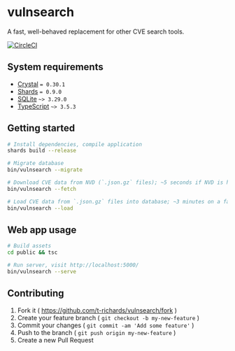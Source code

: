 # vulnsearch

A fast, well-behaved replacement for other CVE search tools.

[![CircleCI](https://circleci.com/gh/t-richards/vulnsearch.svg?style=svg)](https://circleci.com/gh/t-richards/vulnsearch)

## System requirements

- [Crystal][crystal] `= 0.30.1`
- [Shards][shards] `= 0.9.0`
- [SQLite][sqlite] `~> 3.29.0`
- [TypeScript][typescript] `~> 3.5.3`

## Getting started

```bash
# Install dependencies, compile application
shards build --release

# Migrate database
bin/vulnsearch --migrate

# Download CVE data from NVD (`.json.gz` files); ~5 seconds if NVD is having a good day.
bin/vulnsearch --fetch

# Load CVE data from `.json.gz` files into database; ~3 minutes on a fast machine.
bin/vulnsearch --load
```

## Web app usage

```bash
# Build assets
cd public && tsc

# Run server, visit http://localhost:5000/
bin/vulnsearch --serve
```

## Contributing

1. Fork it ( <https://github.com/t-richards/vulnsearch/fork> )
2. Create your feature branch ( `git checkout -b my-new-feature` )
3. Commit your changes ( `git commit -am 'Add some feature'` )
4. Push to the branch ( `git push origin my-new-feature` )
5. Create a new Pull Request

[crystal]: https://crystal-lang.org/
[shards]: https://github.com/crystal-lang/shards
[sqlite]: https://www.sqlite.org/
[typescript]: https://www.typescriptlang.org/
